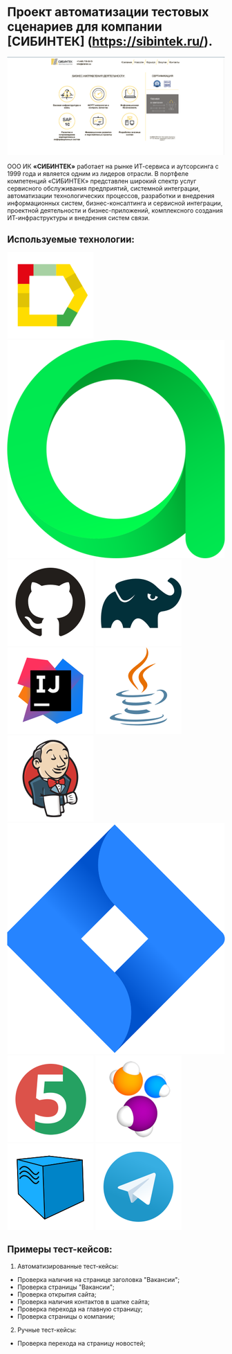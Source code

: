 # Проект автоматизации тестовых сценариев для компании [СИБИНТЕК] (https://sibintek.ru/).

![sibintek](media/screen/sibintek.png "Главная страница")

ООО ИК **«СИБИНТЕК»** работает на рынке ИТ-сервиса и аутсорсинга с 1999 года и является одним из лидеров отрасли.
В портфеле компетенций «СИБИНТЕК» представлен широкий спектр услуг сервисного обслуживания предприятий, системной интеграции, автоматизации технологических процессов, разработки и внедрения информационных систем, бизнес-консалтинга и сервисной интеграции, проектной деятельности и бизнес-приложений, комплексного создания ИТ-инфраструктуры и внедрения систем связи.

## Используемые технологии:

![Allure_Report](media/logo/Allure_Report.svg "Allure Report")
![Allure_TestOps](media/logo/AllureTestOps.svg "Allure TestOps")
![GitHUb](media/logo/GitHub.svg "GitHub")
![Gradle](media/logo/Gradle.svg "Gradle")
![Intelij_IDEA](media/logo/Intelij_IDEA.svg "Intelij_IDEA")
![Java](media/logo/Java.svg "Java")
![Jenkins](media/logo/Jenkins.svg "Jenkins")
![Jira](media/logo/Jira.svg "Jira")
![JUNIT5](media/logo/JUnit5.svg "JUnit5")
![Selenide](media/logo/Selenide.svg "Selenide")
![Selenoid](media/logo/Selenoid.svg "Selenoid")
![Telegram](media/logo/Telegram.svg "Selenide")

## Примеры тест-кейсов:
1. Автоматизированные тест-кейсы:
* Проверка наличия на странице заголовка "Вакансии";
* Проверка страницы "Вакансии";
* Проверка открытия сайта;
* Проверка наличия контактов в шапке сайта;
* Проверка перехода на главную страницу;
* Проверка страницы о компании;
  
2. Ручные тест-кейсы:
* Проверка перехода на страницу новостей;

